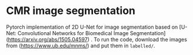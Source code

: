 # CMR image segmentation

Pytorch implementation of 2D U-Net for image segmentation based on [U-Net: Convolutional Networks for Biomedical Image Segmentation] (https://arxiv.org/abs/1505.04597) .
To run the code, download the images from (https://www.ub.edu/mnms/) and put them in ```labelled/```.